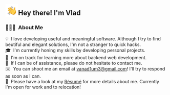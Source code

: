 <img alt="Night Coding" src="./assets/Hand%20Wave.gif" width='40' align="left"/><h2>Hey there! I'm Vlad</h2>

### 👨🏻‍💻 &nbsp;About Me

💡 &nbsp;I love developing useful and meaningful software. Although I try to find beutiful and elegant solutions, I'm not a stranger to quick hacks.\
🎓 &nbsp;I'm currently honing my skills by developing personal projects.\
🌱 &nbsp;I'm on track for learning more about backend web development.\
💬 &nbsp;If I can be of assistance, please do not hesitate to contact me.\
✉️ &nbsp;You can shoot me an email at vanad1um3@gmail.com! I'll try to respond as soon as I can.\
📄 &nbsp;Please have a look at my [Résumé](https://docs.google.com/document/d/1JbAR5UPmLR3Nh-ipammcruoXq5tqVKPDU4-6mW_UiWA/edit?usp=sharing) for more details about me. Currently I'm open for work and to relocation!
